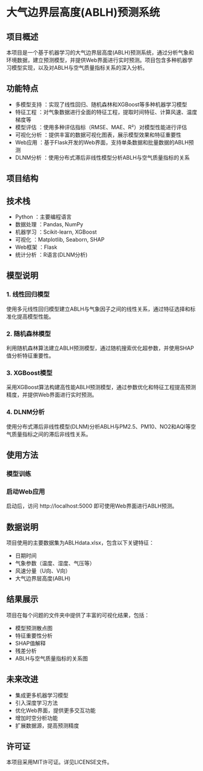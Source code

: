 # 大气边界层高度(ABLH)预测系统
## 项目概述
本项目是一个基于机器学习的大气边界层高度(ABLH)预测系统，通过分析气象和环境数据，建立预测模型，并提供Web界面进行实时预测。项目包含多种机器学习模型实现，以及对ABLH与空气质量指标关系的深入分析。

## 功能特点
- 多模型支持 ：实现了线性回归、随机森林和XGBoost等多种机器学习模型
- 特征工程 ：对气象数据进行全面的特征工程，提取时间特征、计算风速、温度梯度等
- 模型评估 ：使用多种评估指标（RMSE、MAE、R²）对模型性能进行评估
- 可视化分析 ：提供丰富的数据可视化图表，展示模型效果和特征重要性
- Web应用 ：基于Flask开发的Web界面，支持单条数据和批量数据的ABLH预测
- DLNM分析 ：使用分布式滞后非线性模型分析ABLH与空气质量指标的关系
## 项目结构
## 技术栈
- Python ：主要编程语言
- 数据处理 ：Pandas, NumPy
- 机器学习 ：Scikit-learn, XGBoost
- 可视化 ：Matplotlib, Seaborn, SHAP
- Web框架 ：Flask
- 统计分析 ：R语言(DLNM分析)
## 模型说明
### 1. 线性回归模型
使用多元线性回归模型建立ABLH与气象因子之间的线性关系，通过特征选择和标准化提高模型性能。

### 2. 随机森林模型
利用随机森林算法建立ABLH预测模型，通过随机搜索优化超参数，并使用SHAP值分析特征重要性。

### 3. XGBoost模型
采用XGBoost算法构建高性能ABLH预测模型，通过参数优化和特征工程提高预测精度，并提供Web界面进行实时预测。

### 4. DLNM分析
使用分布式滞后非线性模型(DLNM)分析ABLH与PM2.5、PM10、NO2和AQI等空气质量指标之间的滞后非线性关系。

## 使用方法
### 模型训练
### 启动Web应用
启动后，访问 http://localhost:5000 即可使用Web界面进行ABLH预测。

## 数据说明
项目使用的主要数据集为ABLHdata.xlsx，包含以下关键特征：

- 日期时间
- 气象参数（温度、湿度、气压等）
- 风速分量（U向、V向）
- 大气边界层高度(ABLH)
## 结果展示
项目在每个问题的文件夹中提供了丰富的可视化结果，包括：

- 模型预测散点图
- 特征重要性分析
- SHAP值解释
- 残差分析
- ABLH与空气质量指标的关系图
## 未来改进
- 集成更多机器学习模型
- 引入深度学习方法
- 优化Web界面，提供更多交互功能
- 增加时空分析功能
- 扩展数据源，提高预测精度
## 许可证
本项目采用MIT许可证。详见LICENSE文件。
